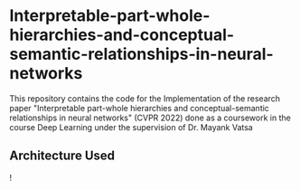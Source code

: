 # Interpretable-part-whole-hierarchies-and-conceptual-semantic-relationships-in-neural-networks
This repository contains the code for the Implementation of the research paper "Interpretable part-whole hierarchies and conceptual-semantic relationships in neural networks" (CVPR 2022) done as a coursework in the course Deep Learning under the supervision of Dr. Mayank Vatsa

## Architecture Used

!